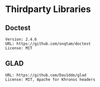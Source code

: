 # Thirdparty Libraries

## Doctest
```
Version: 2.4.6
URL: https://github.com/onqtam/doctest
License: MIT
```

## GLAD
```
URL: https://github.com/Dav1dde/glad
License: MIT, Apache for Khronos headers
```